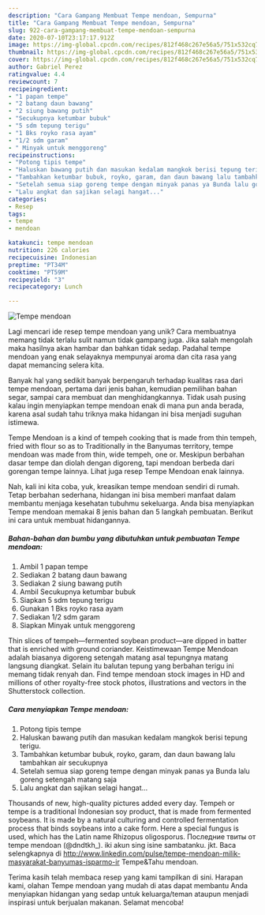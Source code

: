 ```yaml
---
description: "Cara Gampang Membuat Tempe mendoan, Sempurna"
title: "Cara Gampang Membuat Tempe mendoan, Sempurna"
slug: 922-cara-gampang-membuat-tempe-mendoan-sempurna
date: 2020-07-10T23:17:17.912Z
image: https://img-global.cpcdn.com/recipes/812f468c267e56a5/751x532cq70/tempe-mendoan-foto-resep-utama.jpg
thumbnail: https://img-global.cpcdn.com/recipes/812f468c267e56a5/751x532cq70/tempe-mendoan-foto-resep-utama.jpg
cover: https://img-global.cpcdn.com/recipes/812f468c267e56a5/751x532cq70/tempe-mendoan-foto-resep-utama.jpg
author: Gabriel Perez
ratingvalue: 4.4
reviewcount: 7
recipeingredient:
- "1 papan tempe"
- "2 batang daun bawang"
- "2 siung bawang putih"
- "Secukupnya ketumbar bubuk"
- "5 sdm tepung terigu"
- "1 Bks royko rasa ayam"
- "1/2 sdm garam"
- " Minyak untuk menggoreng"
recipeinstructions:
- "Potong tipis tempe"
- "Haluskan bawang putih dan masukan kedalam mangkok berisi tepung terigu."
- "Tambahkan ketumbar bubuk, royko, garam, dan daun bawang lalu tambahkan air secukupnya"
- "Setelah semua siap goreng tempe dengan minyak panas ya Bunda lalu goreng setengah matang saja"
- "Lalu angkat dan sajikan selagi hangat..."
categories:
- Resep
tags:
- tempe
- mendoan

katakunci: tempe mendoan 
nutrition: 226 calories
recipecuisine: Indonesian
preptime: "PT34M"
cooktime: "PT59M"
recipeyield: "3"
recipecategory: Lunch

---
```



![Tempe mendoan](https://img-global.cpcdn.com/recipes/812f468c267e56a5/751x532cq70/tempe-mendoan-foto-resep-utama.jpg)

Lagi mencari ide resep tempe mendoan yang unik? Cara membuatnya memang tidak terlalu sulit namun tidak gampang juga. Jika salah mengolah maka hasilnya akan hambar dan bahkan tidak sedap. Padahal tempe mendoan yang enak selayaknya mempunyai aroma dan cita rasa yang dapat memancing selera kita.

Banyak hal yang sedikit banyak berpengaruh terhadap kualitas rasa dari tempe mendoan, pertama dari jenis bahan, kemudian pemilihan bahan segar, sampai cara membuat dan menghidangkannya. Tidak usah pusing kalau ingin menyiapkan tempe mendoan enak di mana pun anda berada, karena asal sudah tahu triknya maka hidangan ini bisa menjadi suguhan istimewa.

Tempe Mendoan is a kind of tempeh cooking that is made from thin tempeh, fried with flour so as to Traditionally in the Banyumas territory, tempe mendoan was made from thin, wide tempeh, one or. Meskipun berbahan dasar tempe dan diolah dengan digoreng, tapi mendoan berbeda dari gorengan tempe lainnya. Lihat juga resep Tempe Mendoan enak lainnya.


Nah, kali ini kita coba, yuk, kreasikan tempe mendoan sendiri di rumah. Tetap berbahan sederhana, hidangan ini bisa memberi manfaat dalam membantu menjaga kesehatan tubuhmu sekeluarga. Anda bisa menyiapkan Tempe mendoan memakai 8 jenis bahan dan 5 langkah pembuatan. Berikut ini cara untuk membuat hidangannya.

<!--inarticleads1-->

##### Bahan-bahan dan bumbu yang dibutuhkan untuk pembuatan Tempe mendoan:

1. Ambil 1 papan tempe
1. Sediakan 2 batang daun bawang
1. Sediakan 2 siung bawang putih
1. Ambil Secukupnya ketumbar bubuk
1. Siapkan 5 sdm tepung terigu
1. Gunakan 1 Bks royko rasa ayam
1. Sediakan 1/2 sdm garam
1. Siapkan  Minyak untuk menggoreng


Thin slices of tempeh—fermented soybean product—are dipped in batter that is enriched with ground coriander. Keistimewaan Tempe Mendoan adalah biasanya digoreng setengah matang asal tepungnya matang langsung diangkat. Selain itu balutan tepung yang berbahan terigu ini memang tidak renyah dan. Find tempe mendoan stock images in HD and millions of other royalty-free stock photos, illustrations and vectors in the Shutterstock collection. 

<!--inarticleads2-->

##### Cara menyiapkan Tempe mendoan:

1. Potong tipis tempe
1. Haluskan bawang putih dan masukan kedalam mangkok berisi tepung terigu.
1. Tambahkan ketumbar bubuk, royko, garam, dan daun bawang lalu tambahkan air secukupnya
1. Setelah semua siap goreng tempe dengan minyak panas ya Bunda lalu goreng setengah matang saja
1. Lalu angkat dan sajikan selagi hangat...


Thousands of new, high-quality pictures added every day. Tempeh or tempe is a traditional Indonesian soy product, that is made from fermented soybeans. It is made by a natural culturing and controlled fermentation process that binds soybeans into a cake form. Here a special fungus is used, which has the Latin name Rhizopus oligosporus. Последние твиты от tempe mendoan (@dndtkh_). iki akun sing isine sambatanku. jkt. Baca selengkapnya di http://www.linkedin.com/pulse/tempe-mendoan-milik-masyarakat-banyumas-isparmo-ir Tempe&amp;Tahu mendoan. 

Terima kasih telah membaca resep yang kami tampilkan di sini. Harapan kami, olahan Tempe mendoan yang mudah di atas dapat membantu Anda menyiapkan hidangan yang sedap untuk keluarga/teman ataupun menjadi inspirasi untuk berjualan makanan. Selamat mencoba!
